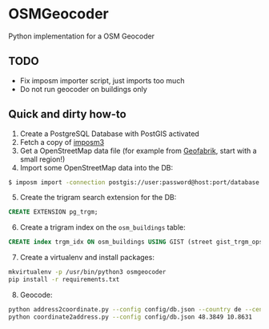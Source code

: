 # OSMGeocoder

Python implementation for a OSM Geocoder

## TODO

- Fix imposm importer script, just imports too much
- Do not run geocoder on buildings only

## Quick and dirty how-to

1. Create a PostgreSQL Database with PostGIS activated
2. Fetch a copy of [imposm3](https://github.com/omniscale/imposm3)
3. Get a OpenStreetMap data file (for example from [Geofabrik](http://download.geofabrik.de/), start with a small region!)
4. Import some OpenStreetMap data into the DB:
```bash
$ imposm import -connection postgis://user:password@host:port/database -mapping doc/imposm_mapping.yml -read /path/to/osm.pbf -write -deployproduction
```
5. Create the trigram search extension for the DB:
```sql
CREATE EXTENSION pg_trgm;
```
6. Create a trigram index on the `osm_buildings` table:
```sql
CREATE index trgm_idx ON osm_buildings USING GIST (street gist_trgm_ops);
```
7. Create a virtualenv and install packages:
```bash
mkvirtualenv -p /usr/bin/python3 osmgeocoder
pip install -r requirements.txt
```
8. Geocode:
```bash
python address2coordinate.py --config config/db.json --country de --center 48.3849 10.8631 Lauter
python coordinate2address.py --config config/db.json 48.3849 10.8631
```
